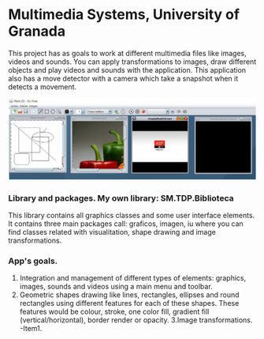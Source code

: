 # Multimedia Systems, University of Granada

This project has as goals to work at different multimedia files like images, videos and sounds. You can apply transformations to images, draw different objects and play videos and sounds with the application. This application also has a move detector with a camera which take a snapshot when it detects a movement.

![Alt Multimedia Systems Application](/ImageApp.png)

### Library and packages. My own library: SM.TDP.Biblioteca

This library contains all graphics classes and some user interface elements. It contains three main packages call: graficos, imagen, iu where you can find classes related with visualitation, shape drawing and image transformations.

### App's goals. 

1. Integration and management of different types of elements: graphics, images, sounds and videos using a main menu and toolbar.
2. Geometric shapes drawing like lines, rectangles, ellipses and round rectangles using different features for each of these shapes. These features would be colour, stroke, one color fill, gradient fill (vertical/horizontal), border render or opacity.
3.Image transformations.
  -Item1.
